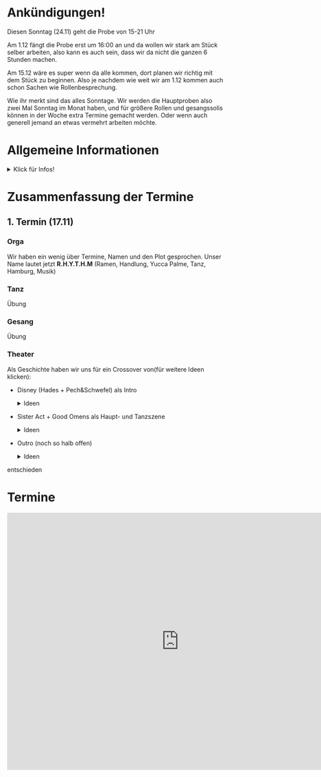 # Ankündigungen!
Diesen Sonntag (24.11) geht die Probe von 15-21 Uhr

Am 1.12 fängt die Probe erst um 16:00 an und da wollen wir stark am Stück selber arbeiten, also kann es auch sein, dass wir da nicht die ganzen 6 Stunden machen.

Am 15.12 wäre es super wenn da alle kommen, dort planen wir richtig mit dem Stück zu beginnen. Also je nachdem wie weit wir am 1.12 kommen auch schon Sachen wie Rollenbesprechung. 

Wie ihr merkt sind das alles Sonntage. Wir werden die Hauptproben also zwei Mal Sonntag im Monat haben, und für größere Rollen und gesangssolis können in der Woche extra Termine gemacht werden. Oder wenn auch generell jemand an etwas vermehrt arbeiten möchte.

# Allgemeine Informationen
<details>
  <summary>Klick für Infos!</summary>
Probeort: Wu Dao Kung-Fu Schule Hamburg, Horner Weg 282, Hamburg (*an der Horner Rennbahn*)

Probezeiten(Ausnahmen stehen in Ankündigung!): Sonntag 12:00 - 18:00 Uhr
 
</details>

# Zusammenfassung der Termine
## 1. Termin (17.11)
### Orga
Wir haben ein wenig über Termine, Namen und den Plot gesprochen.
Unser Name lautet jetzt **R.H.Y.T.H.M** (Ramen, Handlung, Yucca Palme, Tanz, Hamburg, Musik)


### Tanz
Übung 

### Gesang
Übung

### Theater
Als Geschichte haben wir uns für ein Crossover von(für weitere Ideen klicken):
- Disney (Hades + Pech&Schwefel) als Intro
   <details>
      <summary>Ideen</summary>
  
        - Song: GospelTruth 
        * Pech und Schwefel klassisches Anime Intro, das von genervtem Hades unterbrochen wird, 
        * Einführung in die Figur und Welt von Hades durch das Lied  
        * evtl Tänzer im Hintergrund?  
        * Hades will bei Good Omens Welt zerstörungsplan mitmischen-> schickt Pech und Schwefel zum vertauschen der Babys
        * Hier erklärung des eigentlichen Plans
        
   </details>

- Sister Act + Good Omens als Haupt- und Tanzszene
   <details>
      <summary> Ideen</summary>
  
        - Song: I will follow him 
        * Crowley bringt Kind, Pech und Schwefel vertauschen
        * Nonnen beten Bild von Hades an
    </details>

- Outro (noch so halb offen)
   <details>
  
    <summary> Ideen </summary>
    
        * Szene wie Crowley und Aziraphael Zerstörung der Welt verhindern wollen
        - Song: ? Abschlusstanz/gesang mit allen
</details>

entschieden

# Termine
<iframe src="https://calendar.google.com/calendar/embed?src=48lj1qf5s29m6v94h8ketp4qck%40group.calendar.google.com&ctz=Europe%2FBerlin" style="border: 0" width="800" height="600" frameborder="0" scrolling="no"></iframe>


